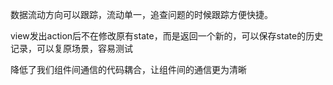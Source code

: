 数据流动方向可以跟踪，流动单一，追查问题的时候跟踪方便快捷。

view发出action后不在修改原有state，而是返回一个新的，可以保存state的历史记录，可以复原场景，容易测试

降低了我们组件间通信的代码耦合，让组件间的通信更为清晰